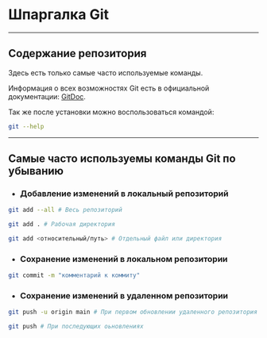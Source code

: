 # Шпаргалка Git

----


## Содержание репозитория

Здесь есть только самые часто используемые команды.

Информация о всех возможностях Git есть в официальной документации: [GitDoc](https://git-scm.com/doc).

Так же после установки можно воспользоваться командой:
```bash
git --help
```


----



## Самые часто используемы команды Git по убыванию

* ### Добавление изменений в локальный репозиторий

```bash
git add --all # Весь репозиторий
```
```bash
git add . # Рабочая директория
```
```bash
git add <относительный/путь> # Отдельный файл или директория
```


* ### Сохранение изменений в локальном репозитории

```bash
git commit -m "комментарий к коммиту"
```


* ### Сохранение изменений в удаленном репозитории

```bash
git push -u origin main # При первом обновлении удаленного репозитория
```
```bash
git push # При последующих оьновлениях
```


